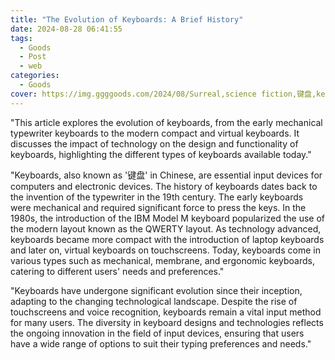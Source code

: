 ```yaml
---
title: "The Evolution of Keyboards: A Brief History"
date: 2024-08-28 06:41:55
tags:
  - Goods
  - Post
  - web
categories:
  - Goods
cover: https://img.ggggoods.com/2024/08/Surreal,science fiction,键盘,keyboard,technology,tech,diagrams,renderings,colors_20240830_00001_.png
---
```


"This article explores the evolution of keyboards, from the early mechanical typewriter keyboards to the modern compact and virtual keyboards. It discusses the impact of technology on the design and functionality of keyboards, highlighting the different types of keyboards available today."

"Keyboards, also known as '键盘' in Chinese, are essential input devices for computers and electronic devices. The history of keyboards dates back to the invention of the typewriter in the 19th century. The early keyboards were mechanical and required significant force to press the keys. In the 1980s, the introduction of the IBM Model M keyboard popularized the use of the modern layout known as the QWERTY layout. As technology advanced, keyboards became more compact with the introduction of laptop keyboards and later on, virtual keyboards on touchscreens. Today, keyboards come in various types such as mechanical, membrane, and ergonomic keyboards, catering to different users' needs and preferences."

"Keyboards have undergone significant evolution since their inception, adapting to the changing technological landscape. Despite the rise of touchscreens and voice recognition, keyboards remain a vital input method for many users. The diversity in keyboard designs and technologies reflects the ongoing innovation in the field of input devices, ensuring that users have a wide range of options to suit their typing preferences and needs."
